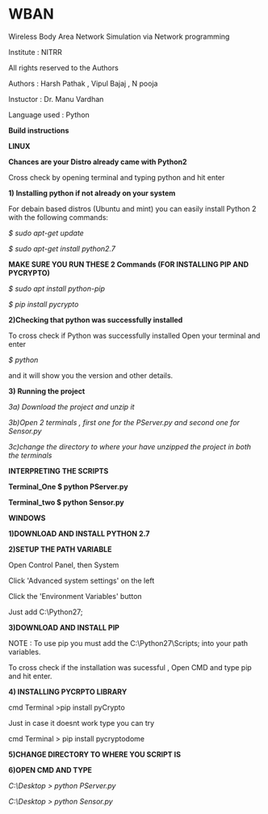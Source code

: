 # WBAN
Wireless Body Area Network Simulation via Network programming

Institute : NITRR 

All rights reserved to the Authors

Authors : Harsh Pathak , Vipul Bajaj , N pooja

Instuctor : Dr. Manu Vardhan 

Language used : Python 

**Build instructions** 

**LINUX** 

**Chances are your Distro already came with Python2**

Cross check by opening terminal and typing python and hit enter 

**1) Installing python if not already on your system** 

For debain based distros (Ubuntu and mint) you can easily install Python 2 with the following commands:


*$ sudo apt-get update*


*$ sudo apt-get install python2.7*

**MAKE SURE  YOU RUN THESE 2 Commands (FOR INSTALLING PIP AND PYCRYPTO)** 

*$ sudo apt install python-pip*


*$ pip install pycrypto* 



**2)Checking that python  was successfully installed** 


To cross check if Python  was successfully installed Open your terminal and enter 

*$ python*       

and it will show you the version and other details.

**3) Running the project**
   
*3a) Download the project and unzip it* 

*3b)Open 2 terminals , first one for the PServer.py and second one for Sensor.py*

*3c)change the directory to where your have  unzipped the project in both the terminals*
 
 **INTERPRETING THE SCRIPTS**
 
 **Terminal_One $ python PServer.py**
      
 **Terminal_two $ python Sensor.py**

**WINDOWS** 

**1)DOWNLOAD AND INSTALL PYTHON 2.7**

**2)SETUP THE PATH VARIABLE**

   Open Control Panel, then System
   
   Click 'Advanced system settings' on the left
   
   Click the 'Environment Variables' button

   Just add  C:\Python27; 

**3)DOWNLOAD AND INSTALL PIP** 

   NOTE : To use pip you must add the C:\Python27\Scripts;  into your path variables.
   
   To cross check if the installation was sucessful , Open CMD and type pip and hit enter.
  
**4) INSTALLING PYCRPTO LIBRARY** 

   cmd Terminal >pip install pyCrypto 
   
   Just in case it doesnt work type you can try 
   
   cmd Terminal > pip install pycryptodome

**5)CHANGE DIRECTORY TO WHERE YOU SCRIPT IS**

**6)OPEN CMD AND TYPE**

*C:\Desktop > python PServer.py*

*C:\Desktop > python Sensor.py*
